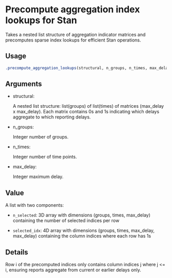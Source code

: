 # Precompute aggregation index lookups for Stan

Takes a nested list structure of aggregation indicator matrices and
precomputes sparse index lookups for efficient Stan operations.

## Usage

``` r
.precompute_aggregation_lookups(structural, n_groups, n_times, max_delay)
```

## Arguments

- structural:

  A nested list structure: list(groups) of list(times) of matrices
  (max_delay x max_delay). Each matrix contains 0s and 1s indicating
  which delays aggregate to which reporting delays.

- n_groups:

  Integer number of groups.

- n_times:

  Integer number of time points.

- max_delay:

  Integer maximum delay.

## Value

A list with two components:

- `n_selected`: 3D array with dimensions (groups, times, max_delay)
  containing the number of selected indices per row

- `selected_idx`: 4D array with dimensions (groups, times, max_delay,
  max_delay) containing the column indices where each row has 1s

## Details

Row i of the precomputed indices only contains column indices j where j
\<= i, ensuring reports aggregate from current or earlier delays only.
